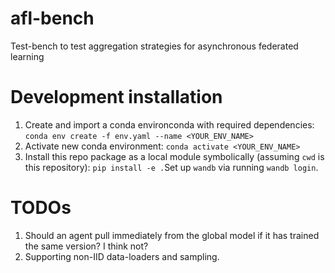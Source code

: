# afl-bench
Test-bench to test aggregation strategies for asynchronous federated learning

# Development installation
1. Create and import a conda environconda with required dependencies: `conda env create -f env.yaml --name <YOUR_ENV_NAME>`
2. Activate new conda environment: `conda activate <YOUR_ENV_NAME>`
3. Install this repo package as a local module symbolically (assuming `cwd` is this repository): `pip install -e .`Set up `wandb` via running `wandb login`.

# TODOs
1. Should an agent pull immediately from the global model if it has trained the same version? I think not?
2. Supporting non-IID data-loaders and sampling.
